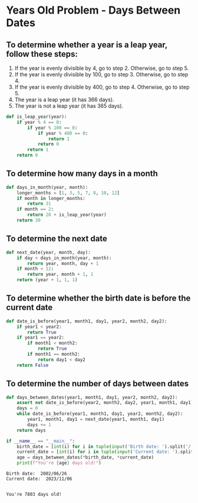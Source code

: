 # Years Old Problem - Days Between Dates

## To determine whether a year is a leap year, follow these steps:

1. If the year is evenly divisible by 4, go to step 2. Otherwise, go to step 5.
2. If the year is evenly divisible by 100, go to step 3. Otherwise, go to step 4.
3. If the year is evenly divisible by 400, go to step 4. Otherwise, go to step 5.
4. The year is a leap year (it has 366 days).
5. The year is not a leap year (it has 365 days).



```python
def is_leap_year(year):
    if year % 4 == 0:
        if year % 100 == 0:
            if year % 400 == 0:
                return 1
            return 0
        return 1
    return 0
```

## To determine how many days in a month


```python
def days_in_month(year, month):
    longer_months = [1, 3, 5, 7, 8, 10, 12]
    if month in longer_months:
        return 31
    if month == 2:
        return 28 + is_leap_year(year)
    return 30    
```

## To determine the next date


```python
def next_date(year, month, day):
    if day < days_in_month(year, month):
        return year, month, day + 1
    if month < 12:
        return year, month + 1, 1
    return (year + 1, 1, 1)
```

## To determine whether the birth date is before the current date


```python
def date_is_before(year1, month1, day1, year2, month2, day2):
    if year1 < year2:
        return True
    if year1 == year2:
        if month1 < month2:
            return True
        if month1 == month2:
            return day1 < day2
    return False
```

## To determine the number of days between dates


```python
def days_between_dates(year1, month1, day1, year2, month2, day2):
    assert not date_is_before(year2, month2, day2, year1, month1, day1)
    days = 0
    while date_is_before(year1, month1, day1, year2, month2, day2):
        year1, month1, day1 = next_date(year1, month1, day1)
        days += 1
    return days
```


```python
if __name__ == "__main__":
    birth_date = [int(i) for i in tuple(input('Birth date: ').split('/'))]
    current_date = [int(i) for i in tuple(input('Current date: ').split('/'))]
    age = days_between_dates(*birth_date, *current_date)
    print(f"You're {age} days old!")
```

    Birth date:  2002/06/26
    Current date:  2023/11/06


    You're 7803 days old!

